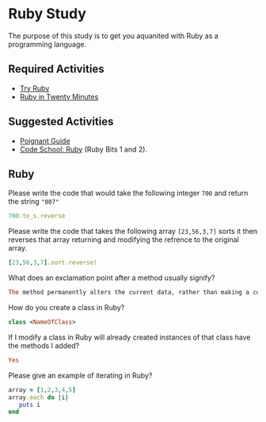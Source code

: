# Ruby Study

The purpose of this study is to get you aquanited with Ruby as a programming
language.

## Required Activities

-   [Try Ruby](http://tryruby.org/)
-   [Ruby in Twenty Minutes](https://www.ruby-lang.org/en/documentation/quickstart/)

## Suggested Activities

-   [Poignant Guide](http://poignant.guide/)
-   [Code School: Ruby](https://www.codeschool.com/learn/ruby) (Ruby Bits 1 and 2).

## Ruby

Please write the code that would take the following integer `700` and return the
string `"007"`

```ruby
700.to_s.reverse
```

Please write the code that takes the following array `[23,56,3,7]` sorts it
then reverses that array returning and modifying the refrence to the original
array.

```ruby
[23,56,3,7].sort.reverse!
```

What does an exclamation point after a method usually signify?

```ruby
The method permanently alters the current data, rather than making a copy.
```
How do you create a class in Ruby?

```ruby
class <NameOfClass>
```

If I modify a class in Ruby will already created instances of that class have
the methods I added?

```ruby
Yes
```

Please give an example of iterating in Ruby?

```ruby
array = [1,2,3,4,5]
array.each do |i|
   puts i
end
```
